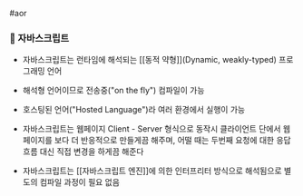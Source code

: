 #aor
### 📌 자바스크립트

- 자바스크립트는 런타임에 해석되는 [[동적 약형]](Dynamic, weakly-typed) 프로그래밍 언어

- 해석형 언어이므로 전송중("on the fly") 컴파일이 가능
- 호스팅된 언어("Hosted Language")라 여러 환경에서 실행이 가능
- 자바스크립트는 웹페이지 Client - Server 형식으로 동작시 클라이언트 단에서 웹페이지를 보다 더 반응적으로 만들게끔 해주며, 어떨 때는 두번째 요청에 대한 응답 흐름 대신 직접 변경을 하게끔 해준다
- 자바스크립트는 [[자바스크립트 엔진]]에 의한 인터프리터 방식으로 해석됨으로 별도의 컴파일 과정이 필요 없음